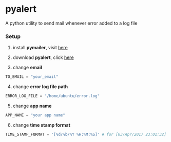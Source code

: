# pyalert
A python utility to send mail whenever error added to a log file


### Setup
1. install **pymailer**, visit [here](https://github.com/abhishm20/pymailer)

2. download **pyalert**, click [here](https://raw.githubusercontent.com/abhishm20/pyalert/master/pyalert.py)

3. change **email**
```python
TO_EMAIL = "your_email"
```
4. change **error log file path**
```python
ERROR_LOG_FILE = "/home/ubuntu/error.log"
```
5. change **app name**
```python
APP_NAME = "your app name"
```
6. change **time stamp format**
```python
TIME_STAMP_FORMAT = '[%d/%b/%Y %H:%M:%S]' # for [03/Apr/2017 23:01:32]
```